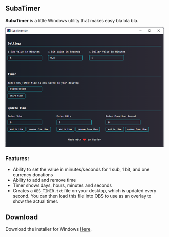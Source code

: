## SubaTimer
**SubaTimer** is a little Windows utility that makes easy bla bla bla.


![enter image description here](https://github.com/itsgoofer/SubaTimer/raw/main/app-screenshot.png)

### Features:

 - Ability to set the value in minutes/seconds for 1 sub, 1 bit, and one currency donations
 - Ability to add and remove time
 - Timer shows days, hours, minutes and seconds
 - Creates a `OBS_TIMER.txt` file on your desktop, which is updated every second. You can then load this file into OBS to use as an overlay to show the actual timer. 


## Download

Download the installer for Windows [Here](https://github.com/itsgoofer/SubaTimer/releases/download/v2.0.0/SubaTimer-2.0.0-setup.exe).